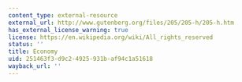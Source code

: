 ```yaml
---
content_type: external-resource
external_url: http://www.gutenberg.org/files/205/205-h/205-h.htm
has_external_license_warning: true
license: https://en.wikipedia.org/wiki/All_rights_reserved
status: ''
title: Economy
uid: 251463f3-d9c2-4925-931b-af94c1a51618
wayback_url: ''
---
```


